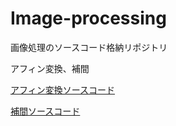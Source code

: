 # Image-processing
画像処理のソースコード格納リポジトリ

アフィン変換、補間

[アフィン変換ソースコード](src/affine.py)

[補間ソースコード](src/interpolation.py)
